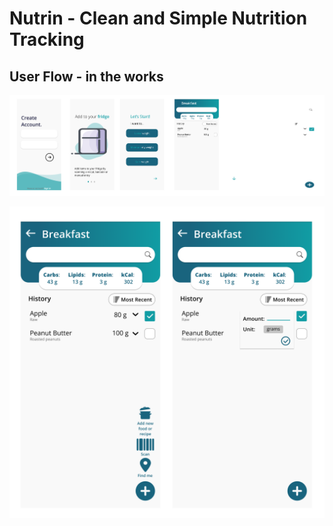 # Nutrin - Clean and Simple Nutrition Tracking
## User Flow - in the works 

![Figma Prototype of the App](flow.png)

![Figma Prototype of the App](search.png)
